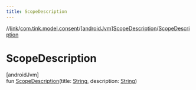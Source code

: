 ```yaml
---
title: ScopeDescription
---
```

//[link](../../../index.html)/[com.tink.model.consent](../index.html)/[[androidJvm]ScopeDescription](index.html)/[ScopeDescription](-scope-description.html)



# ScopeDescription



[androidJvm]\
fun [ScopeDescription](-scope-description.html)(title: [String](https://kotlinlang.org/api/latest/jvm/stdlib/kotlin/-string/index.html), description: [String](https://kotlinlang.org/api/latest/jvm/stdlib/kotlin/-string/index.html))




